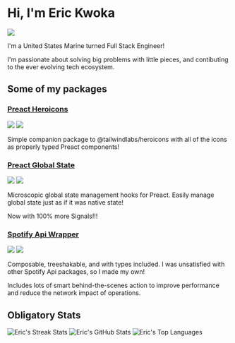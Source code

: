 # Hi, I'm Eric Kwoka

[<img src="https://img.shields.io/badge/Portfolio-blue?style=for-the-badge&logo=deno">](https://thekwoka.net)

I'm a United States Marine turned Full Stack Engineer!

I'm passionate about solving big problems with little pieces, and contibuting to the ever evolving tech ecosystem.

## Some of my packages

### [Preact Heroicons](https://github.com/ekwoka/preact-heroicons)

[<img src="https://img.shields.io/npm/v/preact-heroicons?label=%20&style=for-the-badge&logo=pnpm&logoColor=white">](https://www.npmjs.com/package/preact-heroicons)
<img src="https://img.shields.io/npm/types/preact-heroicons?label=%20&amp;logo=typescript&amp;logoColor=white&amp;style=for-the-badge">

Simple companion package to @tailwindlabs/heroicons with all of the icons as properly typed Preact components!

### [Preact Global State](https://github.com/ekwoka/preact-global-state)

[<img src="https://img.shields.io/npm/v/@ekwoka/preact-global-state?label=%20&style=for-the-badge&logo=pnpm&logoColor=white">](https://www.npmjs.com/package/@ekwoka/preact-global-state)
<img src="https://img.shields.io/npm/types/@ekwoka/preact-global-state?label=%20&amp;logo=typescript&amp;logoColor=white&amp;style=for-the-badge">

Microscopic global state management hooks for Preact. Easily manage global state just as if it was native state!

Now with 100% more Signals!!!

### [Spotify Api Wrapper](https://github.com/ekwoka/spotify-api)

[<img src="https://img.shields.io/npm/v/@ekwoka/spotify-api?label=%20&style=for-the-badge&logo=pnpm&logoColor=white">](https://www.npmjs.com/package/@ekwoka/spotify-api)
<img src="https://img.shields.io/npm/types/@ekwoka/spotify-api?label=%20&amp;logo=typescript&amp;logoColor=white&amp;style=for-the-badge">

Composable, treeshakable, and with types included. I was unsatisfied with other Spotify Api packages, so I made my own!

Includes lots of smart behind-the-scenes action to improve performance and reduce the network impact of operations.

## Obligatory Stats

![Eric's Streak Stats](https://streak-stats.demolab.com/?user=ekwoka&theme=onedark)
![Eric's GitHub Stats](https://github-readme-stats.vercel.app/api?username=ekwoka&show_icons=true&theme=onedark)
![Eric's Top Languages](https://github-readme-stats.vercel.app/api/top-langs?username=ekwoka&show_icons=true&theme=onedark&langs_count=4&layout=compact)

